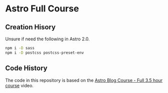 # Astro Full Course

## Creation Hisory

Unsure if need the following in Astro 2.0.

```bash
npm i -D sass
npm i -D postcss postcss-preset-env
```

## Code History

The code in this repository is based on the
[Astro Blog Course - Full 3.5 hour course](https://youtu.be/6XzyobQYQVQ)
video.
